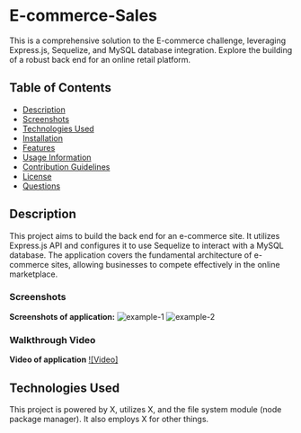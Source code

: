 # E-commerce-Sales
This is a comprehensive solution to the E-commerce challenge, leveraging Express.js, Sequelize, and MySQL database integration. Explore the building of a robust back end for an online retail platform.


## Table of Contents
- [Description](#description)
- [Screenshots](#screenshots)
- [Technologies Used](#technologies-used)
- [Installation](#installation)
- [Features](#features)
- [Usage Information](#usage-information)
- [Contribution Guidelines](#contribution-guidelines)
- [License](#license)
- [Questions](#questions)


## Description
This project aims to build the back end for an e-commerce site. It utilizes Express.js API and configures it to use Sequelize to interact with a MySQL database. The application covers the fundamental architecture of e-commerce sites, allowing businesses to compete effectively in the online marketplace.

### Screenshots
**Screenshots of application:**
![example-1](./example-goes-here)
![example-2](./example-goes-here)

### Walkthrough Video
**Video of application**
[![Video]](video-link-here)

## Technologies Used
This project is powered by X, utilizes X, and the file system module (node package manager). It also employs X for other things.
